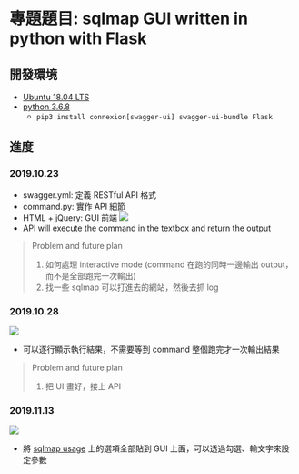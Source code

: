 # 專題題目: sqlmap GUI written in python with Flask

## 開發環境

- [Ubuntu 18.04 LTS](https://ubuntu.com/download/desktop)
- [python 3.6.8](https://www.python.org/)
  - `pip3 install connexion[swagger-ui] swagger-ui-bundle Flask`

## 進度

### 2019.10.23
- swagger.yml: 定義 RESTful API 格式
- command.py: 實作 API 細節
- HTML + jQuery: GUI 前端
![](https://i.imgur.com/Og4ly1i.jpg)
- API will execute the command in the textbox and return the output
> Problem and future plan
> 1. 如何處理 interactive mode (command 在跑的同時一邊輸出 output，而不是全部跑完一次輸出)
> 2. 找一些 sqlmap 可以打進去的網站，然後去抓 log

### 2019.10.28
![](https://i.imgur.com/3halMeW.png)
- 可以逐行顯示執行結果，不需要等到 command 整個跑完才一次輸出結果
> Problem and future plan
> 1. 把 UI 畫好，接上 API

### 2019.11.13
![](https://i.imgur.com/Kb5Udyo.png)
- 將 [sqlmap usage](https://github.com/sqlmapproject/sqlmap/wiki/Usage) 上的選項全部貼到 GUI 上面，可以透過勾選、輸文字來設定參數
